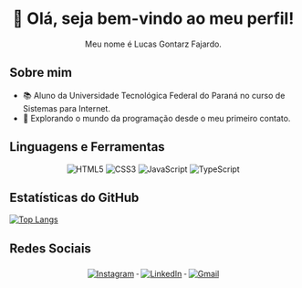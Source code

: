 <!-- Header Section -->
<h1 align="center">👋 Olá, seja bem-vindo ao meu perfil!</h1>
<p align="center">Meu nome é Lucas Gontarz Fajardo.</p>

<!-- About Me Section -->
## Sobre mim
- 📚 Aluno da Universidade Tecnológica Federal do Paraná no curso de Sistemas para Internet.
- 🌱 Explorando o mundo da programação desde o meu primeiro contato.

<!-- Languages and Tools Section -->
## Linguagens e Ferramentas
<p align="center">
  <img src="https://img.shields.io/badge/HTML5-E34F26?logo=html5&logoColor=white&style=flat-square" alt="HTML5">
  <img src="https://img.shields.io/badge/CSS3-1572B6?logo=css3&logoColor=white&style=flat-square" alt="CSS3">
  <img src="https://img.shields.io/badge/JavaScript-F7DF1E?logo=javascript&logoColor=black&style=flat-square" alt="JavaScript">
  <img src="https://img.shields.io/badge/TypeScript-3178C6?logo=typescript&logoColor=white&style=flat-square" alt="TypeScript">
  <!-- Add more shields for other languages and tools -->
</p>

<!-- GitHub Stats Section -->
## Estatísticas do GitHub
[![Top Langs](https://github-readme-stats.vercel.app/api/top-langs/?username=lucasgfaj&layout=compact&theme=radical)](https://github.com/anuraghazra/github-readme-stats)

<!-- Contact Icons Section -->
## Redes Sociais
<p align="center">
  <a href="https://www.instagram.com/lucasgfaj/" target="_blank" rel="noopener noreferrer">
    <img src="https://img.icons8.com/ios-filled/50/000000/instagram-new--v1.png" alt="Instagram" style="vertical-align:top; margin:6px 4px">
  </a>
  <a href="https://www.linkedin.com/in/lucas-fajardo-612550249/" target="_blank" rel="noopener noreferrer">
    <img src="https://img.icons8.com/ios-filled/50/000000/linkedin.png" alt="LinkedIn" style="vertical-align:top; margin:6px 4px">
  </a>
  <a href="mailto:lucasgfajardo09@gmail.com" target="_blank" rel="noopener noreferrer">
    <img src="https://img.icons8.com/ios-filled/50/000000/gmail.png" alt="Gmail" style="vertical-align:top; margin:6px 4px">
  </a>
</p>
